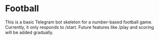 # Football

This is a basic Telegram bot skeleton for a number-based football game.  
Currently, it only responds to /start. Future features like /play and scoring will be added gradually.
